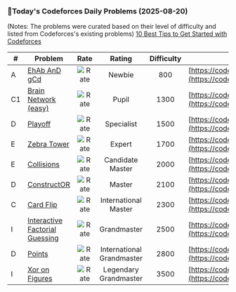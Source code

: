 ### 🌟Today's Codeforces Daily Problems (2025-08-20)
(Notes: The problems were curated based on their level of difficulty and listed from Codeforces's existing problems)
[10 Best Tips to Get Started with Codeforces](https://github.com/ika9810/Codeforces-Daily-Problems/blob/main/10%20Best%20Tips%20to%20Get%20Started%20with%20Codeforces.md)

| # | Problem | Rate| Rating | Difficulty | Contest |
|---| ----- | :--------: | :----------: | :----------: | ---------- |
|A|[EhAb AnD gCd](https://codeforces.com/contest/1325/problem/A)|![Rate](https://img.shields.io/badge/Newbie-800-lightgrey)|Newbie|800|[https://codeforces.com/contest/1325](https://codeforces.com/contest/1325)|
|C1|[Brain Network (easy)](https://codeforces.com/contest/690/problem/C1)|![Rate](https://img.shields.io/badge/Pupil-1300-brightgreen)|Pupil|1300|[https://codeforces.com/contest/690](https://codeforces.com/contest/690)|
|D|[Playoff](https://codeforces.com/contest/1767/problem/D)|![Rate](https://img.shields.io/badge/Specialist-1500-9cf)|Specialist|1500|[https://codeforces.com/contest/1767](https://codeforces.com/contest/1767)|
|E|[Zebra Tower](https://codeforces.com/contest/159/problem/E)|![Rate](https://img.shields.io/badge/Expert-1700-blue)|Expert|1700|[https://codeforces.com/contest/159](https://codeforces.com/contest/159)|
|E|[Collisions](https://codeforces.com/contest/34/problem/E)|![Rate](https://img.shields.io/badge/Candidate%20Master-2000-blueviolet)|Candidate Master|2000|[https://codeforces.com/contest/34](https://codeforces.com/contest/34)|
|D|[ConstructOR ](https://codeforces.com/contest/1748/problem/D)|![Rate](https://img.shields.io/badge/Master-2100-orange)|Master|2100|[https://codeforces.com/contest/1748](https://codeforces.com/contest/1748)|
|C|[Card Flip](https://codeforces.com/contest/2080/problem/C)|![Rate](https://img.shields.io/badge/International%20Master-2300-orange)|International Master|2300|[https://codeforces.com/contest/2080](https://codeforces.com/contest/2080)|
|I|[Interactive Factorial Guessing](https://codeforces.com/contest/1773/problem/I)|![Rate](https://img.shields.io/badge/Grandmaster-2500-red)|Grandmaster|2500|[https://codeforces.com/contest/1773](https://codeforces.com/contest/1773)|
|D|[Points](https://codeforces.com/contest/19/problem/D)|![Rate](https://img.shields.io/badge/International%20Grandmaster-2800-red)|International Grandmaster|2800|[https://codeforces.com/contest/19](https://codeforces.com/contest/19)|
|I|[Xor on Figures](https://codeforces.com/contest/1270/problem/I)|![Rate](https://img.shields.io/badge/Legendary%20Grandmaster-3500-red)|Legendary Grandmaster|3500|[https://codeforces.com/contest/1270](https://codeforces.com/contest/1270)|
